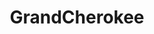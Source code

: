 ---
title: GrandCherokee
crosslinks:
- Jeep
- overlanding
- Serendipity
- Dashcam
- JeepRenegade
- ColoradoOffroad
- cherokeexj
- Portland
- MechanicAdvice
---
